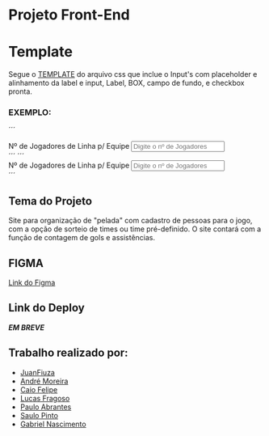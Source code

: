 # Projeto Front-End

# Template

Segue o [TEMPLATE](https://github.com/Caio01fds/Projeto_FrontEnd/blob/dev-Juan/style/template.css) do arquivo css que inclue o Input's com placeholder e alinhamento da label e input, Label, BOX, campo de fundo, e checkbox pronta.

### EXEMPLO:

´´´
<div class="input inputAling label placeholder">
    <label for="jogador">Nº de Jogadores de Linha p/ Equipe</label>
    <input type="text" name="jogador" id="jogador" placeholder="Digite o nº de Jogadores" required>
</div>
´´´
´´´
<div class="campo">
    <div class="box">
        <div class="form">
            <div class="input inputAling label placeholder">
                <label for="jogador">Nº de Jogadores de Linha p/ Equipe</label>
                <input type="text" name="jogador" id="jogador" placeholder="Digite o nº de Jogadores" required>
            </div>
        </div>
    </div>
</div>
´´´

## Tema do Projeto

Site para organização de "pelada" com cadastro de pessoas para o jogo, com a opção de sorteio de times ou time pré-definido.
O site contará com a função de contagem de gols e assistências.

## FIGMA

[Link do Figma](<https://www.figma.com/file/4BDlQkFegkjuGlXOO0sZWt/Untitled-(Copy)?type=design&node-id=0%3A1&mode=design&t=BdtHUVeZy5PbJ6rN-1>)

## Link do Deploy

**_EM BREVE_**

## Trabalho realizado por:

- [JuanFiuza](https://github.com/JuanFiuza)
- [André Moreira](https://github.com/andresilvm)
- [Caio Felipe](https://github.com/Caio01fds)
- [Lucas Fragoso](https://github.com/LucasWFragoso)
- [Paulo Abrantes](https://github.com/pauloabrantesii)
- [Saulo Pinto](https://github.com/Olausz)
- [Gabriel Nascimento](https://github.com/Gabrielnascimentoooo)
